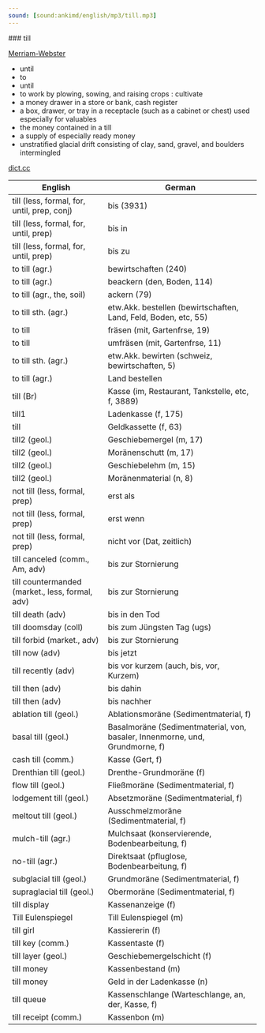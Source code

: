 ```yaml
---
sound: [sound:ankimd/english/mp3/till.mp3]
---
```


\### till

[Merriam-Webster](https://www.merriam-webster.com/dictionary/till)

- until
- to
- until
- to work by plowing, sowing, and raising crops : cultivate
- a money drawer in a store or bank, cash register
- a box, drawer, or tray in a receptacle (such as a cabinet or chest) used especially for valuables
- the money contained in a till
- a supply of especially ready money
- unstratified glacial drift consisting of clay, sand, gravel, and boulders intermingled

[dict.cc](https://www.dict.cc/till)

| English        | German       |
| -------------- | ------------ |
| till (less, formal, for, until, prep, conj) | bis (3931) |
| till (less, formal, for, until, prep) | bis in |
| till (less, formal, for, until, prep) | bis zu |
| to till (agr.) | bewirtschaften (240) |
| to till (agr.) | beackern (den, Boden, 114) |
| to till (agr., the, soil) | ackern (79) |
| to till sth. (agr.) | etw.Akk. bestellen (bewirtschaften, Land, Feld, Boden, etc, 55) |
| to till | fräsen (mit, Gartenfrse, 19) |
| to till | umfräsen (mit, Gartenfrse, 11) |
| to till sth. (agr.) | etw.Akk. bewirten (schweiz, bewirtschaften, 5) |
| to till (agr.) | Land bestellen |
| till (Br) | Kasse (im, Restaurant, Tankstelle, etc, f, 3889) |
| till1 | Ladenkasse (f, 175) |
| till | Geldkassette (f, 63) |
| till2 (geol.) | Geschiebemergel (m, 17) |
| till2 (geol.) | Moränenschutt (m, 17) |
| till2 (geol.) | Geschiebelehm (m, 15) |
| till2 (geol.) | Moränenmaterial (n, 8) |
| not till (less, formal, prep) | erst als |
| not till (less, formal, prep) | erst wenn |
| not till (less, formal, prep) | nicht vor (Dat, zeitlich) |
| till canceled (comm., Am, adv) | bis zur Stornierung |
| till countermanded <TC> (market., less, formal, adv) | bis zur Stornierung |
| till death (adv) | bis in den Tod |
| till doomsday (coll) | bis zum Jüngsten Tag (ugs) |
| till forbid <TF> (market., adv) | bis zur Stornierung |
| till now (adv) | bis jetzt |
| till recently (adv) | bis vor kurzem (auch, bis, vor, Kurzem) |
| till then (adv) | bis dahin |
| till then (adv) | bis nachher |
| ablation till (geol.) | Ablationsmoräne (Sedimentmaterial, f) |
| basal till (geol.) | Basalmoräne (Sedimentmaterial, von, basaler, Innenmorne, und, Grundmorne, f) |
| cash till (comm.) | Kasse (Gert, f) |
| Drenthian till (geol.) | Drenthe-Grundmoräne (f) |
| flow till (geol.) | Fließmoräne (Sedimentmaterial, f) |
| lodgement till (geol.) | Absetzmoräne (Sedimentmaterial, f) |
| meltout till (geol.) | Ausschmelzmoräne (Sedimentmaterial, f) |
| mulch-till (agr.) | Mulchsaat (konservierende, Bodenbearbeitung, f) |
| no-till (agr.) | Direktsaat (pfluglose, Bodenbearbeitung, f) |
| subglacial till (geol.) | Grundmoräne (Sedimentmaterial, f) |
| supraglacial till (geol.) | Obermoräne (Sedimentmaterial, f) |
| till display | Kassenanzeige (f) |
| Till Eulenspiegel | Till Eulenspiegel (m) |
| till girl | Kassiererin (f) |
| till key (comm.) | Kassentaste (f) |
| till layer (geol.) | Geschiebemergelschicht (f) |
| till money | Kassenbestand (m) |
| till money | Geld in der Ladenkasse (n) |
| till queue | Kassenschlange (Warteschlange, an, der, Kasse, f) |
| till receipt (comm.) | Kassenbon (m) |
